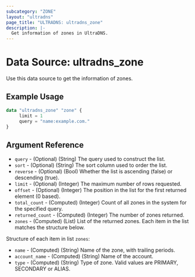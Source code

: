 ```yaml
---
subcategory: "ZONE"
layout: "ultradns"
page_title: "ULTRADNS: ultradns_zone"
description: |-
  Get information of zones in UltraDNS.
---
```


# Data Source: ultradns_zone

Use this data source to get the information of zones.

## Example Usage

```terraform
data "ultradns_zone" "zone" {
     limit = 1
     query = "name:example.com."
}
```


## Argument Reference

* `query` - (Optional) (String) The query used to construct the list.
* `sort` - (Optional) (String) The sort column used to order the list.
* `reverse` - (Optional) (Bool) Whether the list is ascending (false) or descending (true).
* `limit` - (Optional) (Integer) The maximum number of rows requested.
* `offset` - (Optional) (Integer) The position in the list for the first returned element (0 based).
* `total_count` - (Computed) (Integer) Count of all zones in the system for the specified query.
* `returned_count` - (Computed) (Integer) The number of zones returned.
* `zones` - (Computed) (List) List of the returned zones. Each item in the list matches the structure below.

Structure of each item in list `zones`:

* `name` - (Computed) (String)	Name of the zone, with trailing periods.
* `account_name` - (Computed) (String) Name of the account.
* `type` - (Computed) (String) Type of zone. Valid values are PRIMARY, SECONDARY or ALIAS.

